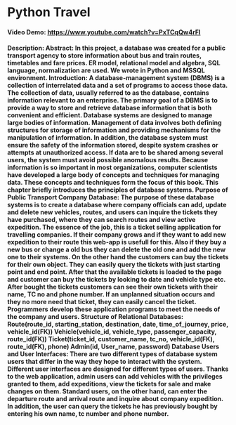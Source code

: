 # Python Travel
#### Video Demo:  https://www.youtube.com/watch?v=PxTCqQw4rFI
#### Description: Abstract: In this project, a database was created for a public transport agency to store information about bus and train routes, timetables and fare prices. ER model, relational model and algebra, SQL language, normalization are used. We wrote in Python and MSSQL environment. Introduction: A database-management system (DBMS) is a collection of interrelated data and a set of programs to access those data. The collection of data, usually referred to as the database, contains information relevant to an enterprise. The primary goal of a DBMS is to provide a way to store and retrieve database information that is both convenient and efficient. Database systems are designed to             manage large bodies of information. Management of data involves both defining structures for storage of information and providing mechanisms for the manipulation of information. In addition, the database system must ensure the safety of the information stored, despite system crashes or attempts at unauthorized access. If data are to be shared among several users, the system must avoid possible anomalous results. Because information is so important in most organizations, computer scientists have developed a large body of concepts and techniques for managing data. These concepts and techniques form the focus of this book. This chapter briefly introduces the principles of database systems. Purpose of Public Transport Company Database: The purpose of these database systems is to create a database where company officials can add, update and delete new vehicles, routes, and users can inquire the tickets they have purchased, where they can search routes and view active expedition. The essence of the job, this is a ticket selling application for travelling companies. If their company grows and if they want to add new expedition to their route this web-app is usefull for this. Also if they buy a new bus or change a old bus they can delete the old one and add the new one to their systems. On the other hand the customers can buy the tickets for their own object. They can easily query the tickets with just starting point and end point. After that the available tickets is loaded to the page and customer can buy the tickets by looking to date and vehicle type etc. After bought the tickets customers can see their own tickets with their name, TC no and phone number. If an unplanned situation occurs and they no more need that ticket, they can easily cancel the ticket. Programmers develop these application programs to meet the needs of the company and users. Structure of Relational Databases: Route(route_id, starting_station, destination, date, time_of_journey, price, vehicle_id(FK)) Vehicle(vehicle_id, vehicle_type, passenger_capacity, route_id(FK)) Ticket(ticket_id, customer_name, tc_no, vehicle_id(FK), route_id(FK), phone) Admin(id, User_name, password) Database Users and User Interfaces: There are two different types of database system users that differ in the way they hope to interact with the system. Different user interfaces are designed for different types of users. Thanks to the web application, admin users can add vehicles with the privileges granted to them, add expeditions, view the tickets for sale and make changes on them. Standard users, on the other hand, can enter the departure route and arrival route and inquire about company expedition. In addition, the user can query the tickets he has previously bought by entering his own name, tc number and phone number.


